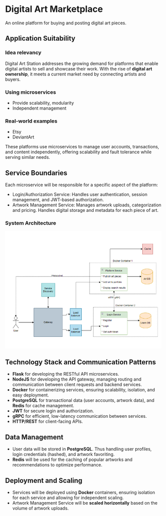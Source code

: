 # Digital Art Marketplace

An online platform for buying and posting digital art pieces.

## Application Suitability

### Idea relevancy

Digital Art Station addresses the growing demand for platforms that enable digital artists to sell and showcase their work. With the rise of **digital art ownership**, it meets a current market need by connecting artists and buyers.

### Using microservices
* Provide scalability, modularity
* Independent management

### Real-world examples
* Etsy
* DeviantArt

These platforms use microservices to manage user accounts, transactions, and content independently, offering scalability and fault tolerance while serving similar needs.

## Service Boundaries
Each microservice will be responsible for a specific aspect of the platform:

* Login/Authorization Service: Handles user authentication, session management, and JWT-based authorization.
* Artwork Management Service: Manages artwork uploads, categorization and pricing. Handles digital storage and metadata for each piece of art.

### System Architecture

![System diagram](/img/PAD_Diagram.drawio.png "System diagram")

## Technology Stack and Communication Patterns
* **Flask** for developing the RESTful API microservices.
* **NodeJS** for developing the API gateway, managing routing and communication between client requests and backend services.
* **Docker** for containerizing services, ensuring scalability, isolation, and easy deployment.
* **PostgreSQL** for transactional data (user accounts, artwork data), and **Redis** for cache management.
* **JWT** for secure login and authorization.
* **gRPC** for efficient, low-latency communication between services.
* **HTTP/REST** for client-facing APIs.

## Data Management

* User data will be stored in **PostgreSQL**. Thus handling user profiles, login credentials (hashed), and artwork favoriting.
* **Redis** will be used for the caching of popular artworks and recommendations to optimize performance.

## Deployment and Scaling

* Services will be deployed using **Docker** containers, ensuring isolation for each service and allowing for independent scaling.
* Artwork Management Service will be **scaled horizontally** based on the volume of artwork uploads.
